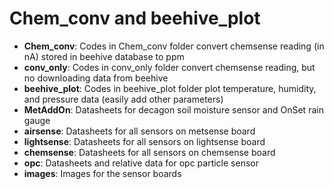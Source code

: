 # Chem_conv and beehive_plot

* **Chem_conv**: Codes in Chem_conv folder convert chemsense reading (in nA) stored in beehive database to ppm
* **conv_only**: Codes in conv_only folder convert chemsense reading, but no downloading data from beehive
* **beehive_plot**: Codes in beehive_plot folder plot temperature, humidity, and pressure data (easily add other parameters)
* **MetAddOn**: Datasheets for decagon soil moisture sensor and OnSet rain gauge
* **airsense**: Datasheets for all sensors on metsense board
* **lightsense**: Datasheets for all sensors on lightsense board
* **chemsense**: Datasheets for all sensors on chemsense board
* **opc**: Datasheets and relative data for opc particle sensor
* **images**: Images for the sensor boards
